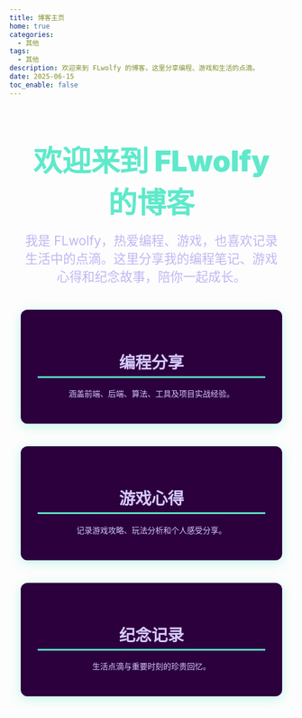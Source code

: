 ```yaml
---
title: 博客主页
home: true
categories:
  - 其他
tags:
  - 其他
description: 欢迎来到 FLwolfy 的博客，这里分享编程、游戏和生活的点滴。
date: 2025-06-15
toc_enable: false
---
```


<section class="home-welcome" style="text-align: center; padding: 0px 20px;">
  <h1 style="font-size: 3.2rem; font-weight: 900; color: #5FE9CB; margin-bottom: 0.3em;">
    欢迎来到 FLwolfy 的博客
  </h1>
  <p style="font-size: 1.4rem; max-width: 600px; margin: 0 auto 2em; color: #c0b6f2;">
    我是 FLwolfy，热爱编程、游戏，也喜欢记录生活中的点滴。这里分享我的编程笔记、游戏心得和纪念故事，陪你一起成长。
  </p>
  <div style="display: flex; justify-content: center; gap: 40px; flex-wrap: wrap; max-width: 700px; margin: 0 auto;">
    <div style="flex: 1 1 200px; background: #2b003d; border-radius: 12px; padding: 30px; box-shadow: 0 4px 20px rgba(95, 233, 203, 0.4); color: #d6c9ff;">
      <h2 style="font-size: 1.8rem; margin-bottom: 0.6em; border-bottom: 3px solid #5FE9CB; padding-bottom: 6px;">
        编程分享
      </h2>
      <p>涵盖前端、后端、算法、工具及项目实战经验。</p>
    </div>
    <div style="flex: 1 1 200px; background: #2b003d; border-radius: 12px; padding: 30px; box-shadow: 0 4px 20px rgba(95, 233, 203, 0.4); color: #d6c9ff;">
      <h2 style="font-size: 1.8rem; margin-bottom: 0.6em; border-bottom: 3px solid #5FE9CB; padding-bottom: 6px;">
        游戏心得
      </h2>
      <p>记录游戏攻略、玩法分析和个人感受分享。</p>
    </div>
    <div style="flex: 1 1 200px; background: #2b003d; border-radius: 12px; padding: 30px; box-shadow: 0 4px 20px rgba(95, 233, 203, 0.4); color: #d6c9ff;">
      <h2 style="font-size: 1.8rem; margin-bottom: 0.6em; border-bottom: 3px solid #5FE9CB; padding-bottom: 6px;">
        纪念记录
      </h2>
      <p>生活点滴与重要时刻的珍贵回忆。</p>
    </div>
  </div>
</section>
